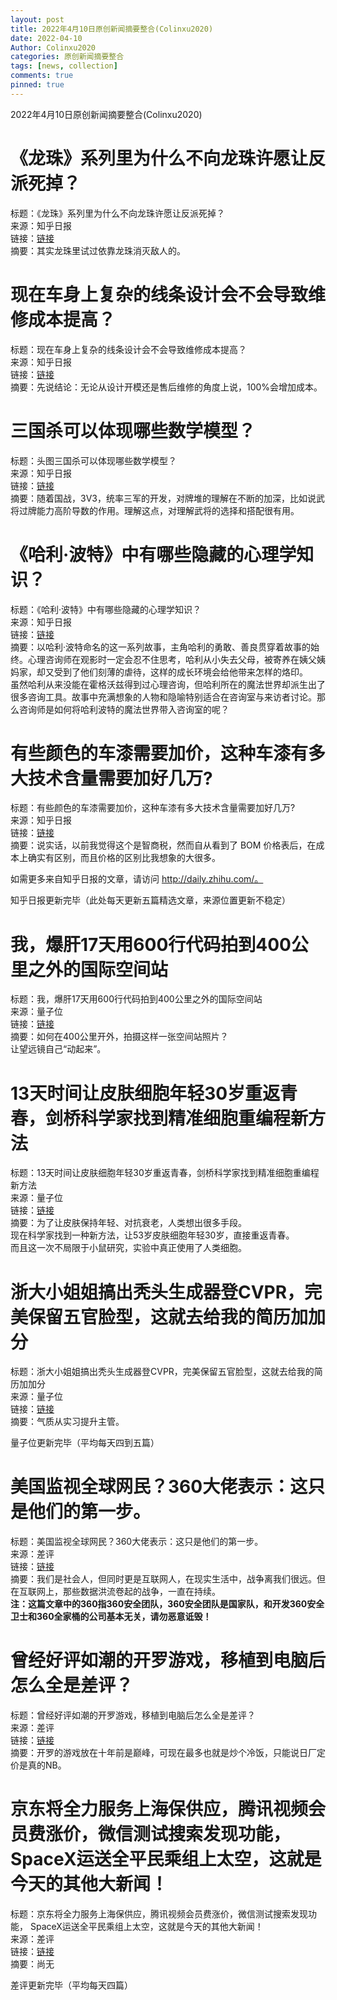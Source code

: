 ```yaml
---
layout: post
title: 2022年4月10日原创新闻摘要整合(Colinxu2020)
date: 2022-04-10
Author: Colinxu2020
categories: 原创新闻摘要整合
tags: [news, collection]
comments: true
pinned: true
--- 
```


2022年4月10日原创新闻摘要整合(Colinxu2020)
<!-- more -->

# 《龙珠》系列里为什么不向龙珠许愿让反派死掉？
标题：《龙珠》系列里为什么不向龙珠许愿让反派死掉？<br>
来源：知乎日报<br>
链接：[链接](http://daily.zhihu.com/story/9747389)<br>
摘要：其实龙珠里试过依靠龙珠消灭敌人的。
 
# 现在车身上复杂的线条设计会不会导致维修成本提高？
标题：现在车身上复杂的线条设计会不会导致维修成本提高？<br>
来源：知乎日报<br>
链接：[链接](http://daily.zhihu.com/story/9747379)<br>
摘要：先说结论：无论从设计开模还是售后维修的角度上说，100%会增加成本。
 
# 三国杀可以体现哪些数学模型？
标题：头图三国杀可以体现哪些数学模型？<br>
来源：知乎日报<br>
链接：[链接](http://daily.zhihu.com/story/9747369)<br>
摘要：随着国战，3V3，统率三军的开发，对牌堆的理解在不断的加深，比如说武将过牌能力高阶导数的作用。理解这点，对理解武将的选择和搭配很有用。

# 《哈利·波特》中有哪些隐藏的心理学知识？
标题：《哈利·波特》中有哪些隐藏的心理学知识？<br>
来源：知乎日报<br>
链接：[链接](http://daily.zhihu.com/story/9747359)<br>
摘要：以哈利·波特命名的这一系列故事，主角哈利的勇敢、善良贯穿着故事的始终。心理咨询师在观影时一定会忍不住思考，哈利从小失去父母，被寄养在姨父姨妈家，却又受到了他们刻薄的虐待，这样的成长环境会给他带来怎样的烙印。<br>
虽然哈利从来没能在霍格沃兹得到过心理咨询，但哈利所在的魔法世界却派生出了很多咨询工具。故事中充满想象的人物和隐喻特别适合在咨询室与来访者讨论。那么咨询师是如何将哈利波特的魔法世界带入咨询室的呢？

# 有些颜色的车漆需要加价，这种车漆有多大技术含量需要加好几万?
标题：有些颜色的车漆需要加价，这种车漆有多大技术含量需要加好几万?<br>
来源：知乎日报<br>
链接：[链接](http://daily.zhihu.com/story/9747331)<br>
摘要：说实话，以前我觉得这个是智商税，然而自从看到了 BOM 价格表后，在成本上确实有区别，而且价格的区别比我想象的大很多。
 
 如需更多来自知乎日报的文章，请访问 http://daily.zhihu.com/。
 
知乎日报更新完毕（此处每天更新五篇精选文章，来源位置更新不稳定）
 
# 我，爆肝17天用600行代码拍到400公里之外的国际空间站
标题：我，爆肝17天用600行代码拍到400公里之外的国际空间站<br>
来源：量子位<br>
链接：[链接](http://mp.weixin.qq.com/s?__biz=MzIzNjc1NzUzMw==&mid=2247618215&idx=1&sn=0975dfb5786833098af8003eac4c612e&chksm=e8d1b9d5dfa630c39a188e7c4ff5e3dd9473229ced1c8829d81f56df33add9d3d3bff4c2e892)<br>
摘要：如何在400公里开外，拍摄这样一张空间站照片？<br>
让望远镜自己“动起来”。
 
# 13天时间让皮肤细胞年轻30岁重返青春，剑桥科学家找到精准细胞重编程新方法
标题：13天时间让皮肤细胞年轻30岁重返青春，剑桥科学家找到精准细胞重编程新方法<br>
来源：量子位<br>
链接：[链接](http://mp.weixin.qq.com/s?__biz=MzIzNjc1NzUzMw==&mid=2247618215&idx=2&sn=97f3bf382696b03287323e2d2b0e8384&chksm=e8d1b9d5dfa630c3df2c40cc167956f7febd609d655e2491772c278a342fbf67b02f2f4b4247)<br>
摘要：为了让皮肤保持年轻、对抗衰老，人类想出很多手段。<br>
现在科学家找到一种新方法，让53岁皮肤细胞年轻30岁，直接重返青春。<br>
而且这一次不局限于小鼠研究，实验中真正使用了人类细胞。


# 浙大小姐姐搞出秃头生成器登CVPR，完美保留五官脸型，这就去给我的简历加加分
标题：浙大小姐姐搞出秃头生成器登CVPR，完美保留五官脸型，这就去给我的简历加加分<br>
来源：量子位<br>
链接：[链接](http://mp.weixin.qq.com/s?__biz=MzIzNjc1NzUzMw==&mid=2247618215&idx=3&sn=70fd70215d26b50209d548b5f961bb3c&chksm=e8d1b9d5dfa630c342f3b7ab33faf0b4aa1dd15284171b48d69eef3d7260e2f296149acbe70b)<br>
摘要：气质从实习提升主管。

量子位更新完毕（平均每天四到五篇）

#  美国监视全球网民？360大佬表示：这只是他们的第一步。
标题：美国监视全球网民？360大佬表示：这只是他们的第一步。<br>
来源：差评<br>
链接：[链接](http://mp.weixin.qq.com/s?__biz=MzA5NDc1NzQ4MA==&mid=2654010402&idx=2&sn=7f0b5eb5902ba0af4bdef993ff556653&chksm=8b8deb25bcfa62330934dfb0a788b9e7a4add27ae13861f25b00ec2f6dd8f6dd94bbcf261e59)<br>
摘要：我们是社会人，但同时更是互联网人，在现实生活中，战争离我们很远。但在互联网上，那些数据洪流卷起的战争，一直在持续。<br>
**注：这篇文章中的360指360安全团队，360安全团队是国家队，和开发360安全卫士和360全家桶的公司基本无关，请勿恶意诋毁！**
 
# 曾经好评如潮的开罗游戏，移植到电脑后怎么全是差评？
标题：曾经好评如潮的开罗游戏，移植到电脑后怎么全是差评？<br>
来源：差评<br>
链接：[链接](http://mp.weixin.qq.com/s?__biz=MzA5NDc1NzQ4MA==&mid=2654010402&idx=3&sn=52dbb3e180e2be3957753e81f9e01c86&chksm=8b8deb25bcfa6233bdef1f05e5987c7c98748eca043d57ef1d40ceb4e5350ab74586a1475a03)<br>
摘要：开罗的游戏放在十年前是巅峰，可现在最多也就是炒个冷饭，只能说日厂定价是真的NB。
 
# 京东将全力服务上海保供应，腾讯视频会员费涨价，微信测试搜索发现功能， SpaceX运送全平民乘组上太空，这就是今天的其他大新闻！
标题：京东将全力服务上海保供应，腾讯视频会员费涨价，微信测试搜索发现功能， SpaceX运送全平民乘组上太空，这就是今天的其他大新闻！<br>
来源：差评<br>
链接：[链接](http://mp.weixin.qq.com/s?__biz=MzA5NDc1NzQ4MA==&mid=2654010402&idx=1&sn=78db2a492f75013bd1bc4a98d4c601bd&chksm=8b8deb25bcfa623373cf9b56befd9d5023a630af0d62a09dac389f92c8c7b2a1e19f68660ae5)<br>
摘要：尚无
 
差评更新完毕（平均每天四篇）
